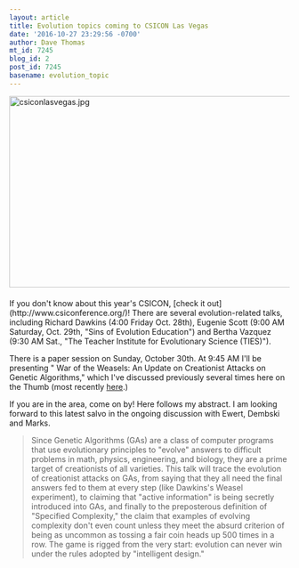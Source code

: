 ```yaml
---
layout: article
title: Evolution topics coming to CSICON Las Vegas
date: '2016-10-27 23:29:56 -0700'
author: Dave Thomas
mt_id: 7245
blog_id: 2
post_id: 7245
basename: evolution_topic
---
```

<img src="http://pandasthumb.org/archives/2016/10/27/csiconlasvegas.jpg" alt="csiconlasvegas.jpg" width="616" height="344" style="float: left; margin: 0 20px 20px 0;" class="mt-image-left" />
If you don't know about this year's CSICON, [check it out](http://www.csiconference.org/)! There are several evolution-related talks, including Richard Dawkins (4:00 Friday Oct. 28th), Eugenie Scott (9:00 AM Saturday, Oct. 29th, "Sins of Evolution Education") and Bertha Vazquez (9:30 AM Sat., "The Teacher Institute for Evolutionary Science (TIES)").

There is a paper session on Sunday, October 30th. At 9:45 AM I'll be presenting " War of the Weasels: An Update on Creationist Attacks on Genetic Algorithms," which I've discussed previously several times here on the Thumb (most recently [here](http://pandasthumb.org/archives/2016/01/target-target-w.html).)

If you are in the area, come on by! Here follows my abstract. I am looking forward to this latest salvo in the ongoing discussion with Ewert, Dembski and Marks.

> Since Genetic Algorithms (GAs) are a class of computer programs that use evolutionary principles to "evolve" answers to difficult problems in math, physics, engineering, and biology, they are a prime target of creationists of all varieties. This talk will trace the evolution of creationist attacks on GAs, from saying that they all need the final answers fed to them at every step (like Dawkins's Weasel experiment), to claiming that "active information" is being secretly introduced into GAs, and finally to the preposterous definition of "Specified Complexity," the claim that examples of evolving complexity don't even count unless they meet the absurd criterion of being as uncommon as tossing a fair coin heads up 500 times in a row. The game is rigged from the very start: evolution can never win under the rules adopted by "intelligent design."
